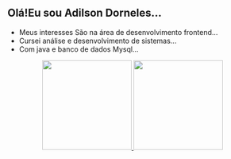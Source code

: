 ##  Olá!Eu sou Adilson Dorneles...
-   Meus interesses São na área de desenvolvimento frontend...
-   Cursei análise e desenvolvimento de sistemas...
-   Com java e banco de dados Mysql... 


<div align = "center">
  <a href="https://github.com/AdilsonDorneles">
  <img height = "180em" src = "https://github-readme-stats.vercel.app/api?username=AdilsonDorneles&show_icons=true&theme=dracula&include_all_commits=true&count_private=true" />
  <img height = "180em" src = "https://github-readme-stats.vercel.app/api/top-langs/?username=AdilsonDorneles&layout=compact&langs_count=7&theme=dracula" />
</div>
